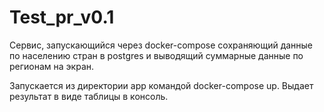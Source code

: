 # Test_pr_v0.1
Cервис, запускающийся через docker-compose сохраняющий данные по населению стран в postgres и выводящий суммарные данные по регионам на экран. 

Запускается из директории app командой docker-compose up. Выдает результат в виде таблицы в консоль.

